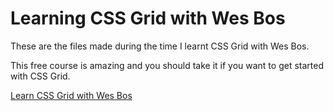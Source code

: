 # Learning CSS Grid with Wes Bos

These are the files made during the time I learnt CSS Grid with Wes Bos.

This free course is amazing and you should take it if you want to get started with CSS Grid.

[Learn CSS Grid with Wes Bos](https://cssgrid.io/)